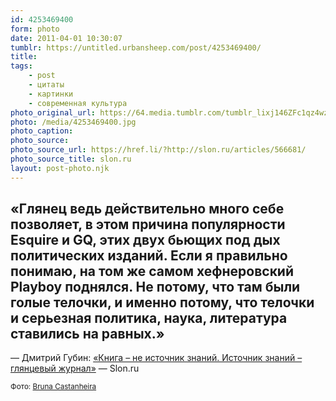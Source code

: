 ```yaml
---
id: 4253469400
form: photo
date: 2011-04-01 10:30:07
tumblr: https://untitled.urbansheep.com/post/4253469400/
title:
tags:
    - post
    - цитаты
    - картинки
    - современная культура
photo_original_url: https://64.media.tumblr.com/tumblr_lixj146ZFc1qz4wzio1_1280.jpg
photo: /media/4253469400.jpg
photo_caption: 
photo_source:
photo_source_url: https://href.li/?http://slon.ru/articles/566681/
photo_source_title: slon.ru
layout: post-photo.njk
---
```


<p><h2>«Глянец ведь действительно много себе позволяет, в этом причина популярности Esquire и GQ, этих двух бьющих под дых политических изданий. Если я правильно понимаю, на том же самом хефнеровский Playboy поднялся. Не потому, что там были голые телочки, и именно потому, что телочки и серьезная политика, наука, литература ставились на равных.»</h2>

<p>— Дмитрий Губин: <a href="http://slon.ru/articles/566681/">«Книга – не источник знаний. Источник знаний – глянцевый журнал»</a> — Slon.ru</p>

<p><small>Фото: <a href="http://brunacastanheira.tumblr.com/post/924092419/michelle-gansen-way-model-beauty-cris-lopez">Bruna Castanheira</a></small></p></p>
